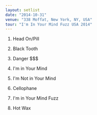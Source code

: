 ```yaml
---
layout: setlist
date: "2014-10-31"
venue: "338 Moffat, New York, NY, USA"
tour: "I'm In Your Mind Fuzz USA 2014"
---
```



 1. Head On/Pill

 2. Black Tooth

 3. Danger $$$

 4. I'm in Your Mind

 5. I'm Not in Your Mind

 6. Cellophane

 7. I'm in Your Mind Fuzz

 8. Hot Wax


